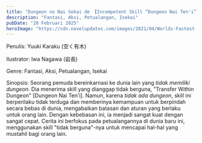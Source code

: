 ```yaml
---
title: "Dungeon no Nai Sekai de 【Incompetent Skill “Dungeon Nai Ten'i”】 ga Kakusei Shita Kekka, Subete Saikyou e to Tsuujiteita Ken: Level Up wa Jinsei wo Kaeta Bahasa Indonesia"
description: "Fantasi, Aksi, Petualangan, Isekai"
pubDate: "28 Februari 2025"
heroImage: "https://cdn.novelupdates.com/images/2021/04/Worlds-Fastest-Level-up-As-a-Result-of-the-Awakening-of-My-Incompetence-Skill-Transfer-Within-Dungeon-I-Became-the-Strongest-Without-Being-Restricted-by-the-Rules-of-the-Dungeon.jpg"
---
```


Penulis: Yuuki Karaku (空く有木)

Ilustrator: Iwa Nagawa (岩長)

Genre: Fantasi, Aksi, Petualangan, Isekai

Sinopsis: Seorang pemuda bereinkarnasi ke dunia lain yang *tidak memiliki dungeon*. Dia menerima skill yang dianggap tidak berguna, "Transfer Within Dungeon" [Dungeon Nai Ten'i]. Namun, karena *tidak ada dungeon*, skill ini berperilaku tidak terduga dan memberinya kemampuan untuk berpindah secara bebas di dunia, mengabaikan batasan dan aturan yang berlaku untuk orang lain. Dengan kebebasan ini, ia menjadi sangat kuat dengan sangat cepat. Cerita ini berfokus pada petualangannya di dunia baru ini, menggunakan skill "tidak berguna"-nya untuk mencapai hal-hal yang mustahil bagi orang lain.

